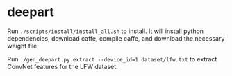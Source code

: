 # deepart

Run `./scripts/install/install_all.sh` to install. It will install python dependencies, download caffe, compile caffe, and download the necessary weight file.

Run `./gen_deepart.py extract --device_id=1 dataset/lfw.txt` to extract ConvNet features for the LFW dataset.

